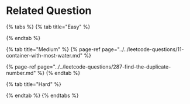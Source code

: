 # Related Question

{% tabs %}
{% tab title="Easy" %}

{% endtab %}

{% tab title="Medium" %}
{% page-ref page="../../leetcode-questions/11-container-with-most-water.md" %}

{% page-ref page="../../leetcode-questions/287-find-the-duplicate-number.md" %}
{% endtab %}

{% tab title="Hard" %}

{% endtab %}
{% endtabs %}



